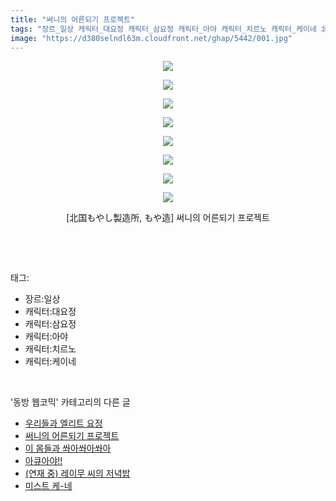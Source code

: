 ```yaml
---
title: "써니의 어른되기 프로젝트"
tags: "장르_일상 캐릭터_대요정 캐릭터_삼요정 캐릭터_아야 캐릭터_치르노 캐릭터_케이네 北国もやし製造所 もや造 동방_웹코믹"
image: "https://d380selndl63m.cloudfront.net/ghap/5442/001.jpg"
---
```

<div class="article">
<p style="text-align: center; clear: none; float: none;"><img src="{{ site.imgserver5 }}/ghap/5442/001.jpg"/></p>
<p style="text-align: center; clear: none; float: none;"><img src="{{ site.imgserver5 }}/ghap/5442/002.jpg"/></p>
<p style="text-align: center; clear: none; float: none;"><img src="{{ site.imgserver5 }}/ghap/5442/003.jpg"/></p>
<p style="text-align: center; clear: none; float: none;"><img src="{{ site.imgserver5 }}/ghap/5442/004.jpg"/></p>
<p style="text-align: center; clear: none; float: none;"><img src="{{ site.imgserver5 }}/ghap/5442/005.jpg"/></p>
<p style="text-align: center; clear: none; float: none;"><img src="{{ site.imgserver5 }}/ghap/5442/006.jpg"/></p>
<p style="text-align: center; clear: none; float: none;"><img src="{{ site.imgserver5 }}/ghap/5442/007.jpg"/></p>
<p style="text-align: center; clear: none; float: none;"><img src="{{ site.imgserver5 }}/ghap/5442/008.jpg"/></p>
<p style="text-align: center; clear: none; float: none;">[北国もやし製造所, もや造] 써니의 어른되기 프로젝트</p>
<p><br/></p>
</div><br/>
<div class="tagTrail">
<p>태그: </p>
<ul>
<li>장르:일상</li>
<li>캐릭터:대요정</li>
<li>캐릭터:삼요정</li>
<li>캐릭터:아야</li>
<li>캐릭터:치르노</li>
<li>캐릭터:케이네</li>
</ul>
</div><br/>
<div class="another">
<p>'동방 웹코믹' 카테고리의 다른 글</p>
<ul>
<li><a href="/ghap_5444">우리들과 엘리트 요정</a></li>
<li><a href="/ghap_5442">써니의 어른되기 프로젝트</a></li>
<li><a href="/ghap_5441">이 몸들과 쏴아쏴아쏴아</a></li>
<li><a href="/ghap_5440">아큐아야!!</a></li>
<li><a href="/ghap_5439">(연재 중) 레이무 씨의 저녁밥</a></li>
<li><a href="/ghap_5438">미스트 케-네</a></li>
</ul>
</div><br/>
